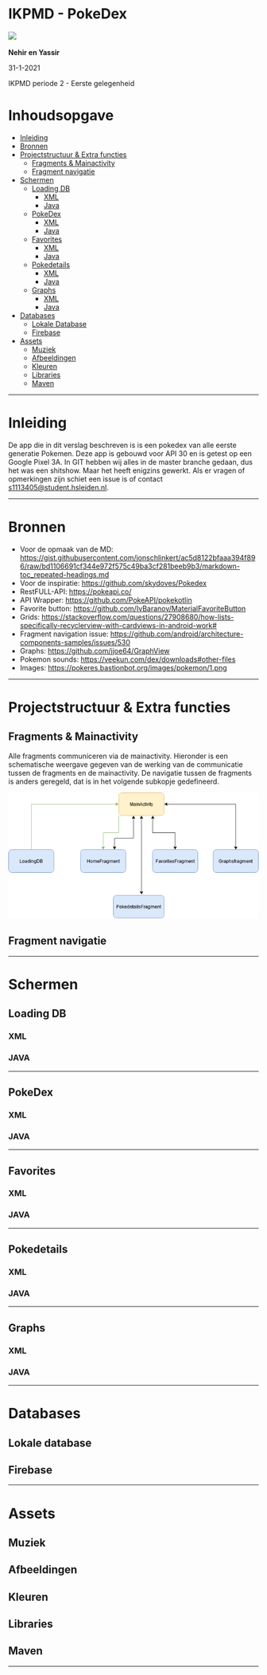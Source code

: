 # IKPMD - PokeDex

![](https://www.1337.games/app/uploads/2020/03/pokemon-940x529.jpg)

**Nehir en Yassir**

31-1-2021

IKPMD periode 2 - Eerste gelegenheid

#

# Inhoudsopgave

- [Inleiding](#inleiding)
- [Bronnen](#bronnen)
- [Projectstructuur & Extra functies](#projectstructuur--extra-functies)
  * [Fragments & Mainactivity](#fragments--mainactivity)
  * [Fragment navigatie](#fragment-navigatie)  
- [Schermen](#schermen)
  * [Loading DB](#loading-db)  
    + [XML](#xml)
    + [Java](#java)
  * [PokeDex](#pokedex)  
    + [XML](#xml-1)
    + [Java](#java-1)
  * [Favorites](#favorites)  
    + [XML](#xml-2)
    + [Java](#java-2) 
  * [Pokedetails](#pokedetails)  
    + [XML](#xml-3)
    + [Java](#java-3)    
  * [Graphs](#graphs)  
    + [XML](#xml-4)
    + [Java](#java-4)    
- [Databases](#databases)
  * [Lokale Database](#lokale-database)
  * [Firebase](#firebase)  
- [Assets](#assets)
  * [Muziek](#muziek)
  * [Afbeeldingen](#afbeeldingen)  
  * [Kleuren](#kleuren)
  * [Libraries](#libraries)  
  * [Maven](#maven)

----------

# Inleiding
De app die in dit verslag beschreven is is een pokedex van alle eerste generatie Pokemen. Deze app is gebouwd voor API 30 en is getest op een Google Pixel 3A. In GIT hebben wij alles in de master branche gedaan, dus het was een shitshow. Maar het heeft enigzins gewerkt. Als er vragen of opmerkingen zijn schiet een issue is of contact s1113405@student.hsleiden.nl.

----------



# Bronnen
- Voor de opmaak van de MD: https://gist.githubusercontent.com/jonschlinkert/ac5d8122bfaaa394f896/raw/bd1106691cf344e972f575c49ba3cf281beeb9b3/markdown-toc_repeated-headings.md
- Voor de inspiratie: https://github.com/skydoves/Pokedex
- RestFULL-API: https://pokeapi.co/
- API Wrapper: https://github.com/PokeAPI/pokekotlin
- Favorite button: https://github.com/IvBaranov/MaterialFavoriteButton
- Grids: https://stackoverflow.com/questions/27908680/how-lists-specifically-recyclerview-with-cardviews-in-android-work#
- Fragment navigation issue: https://github.com/android/architecture-components-samples/issues/530
- Graphs: https://github.com/jjoe64/GraphView
- Pokemon sounds: https://veekun.com/dex/downloads#other-files
- Images: https://pokeres.bastionbot.org/images/pokemon/1.png

----------

# Projectstructuur & Extra functies
## Fragments & Mainactivity
Alle fragments communiceren via de mainactivity. Hieronder is een schematische weergave gegeven van de werking van de communicatie tussen de fragments en de mainactivity. De navigatie tussen de fragments is anders geregeld, dat is in het volgende subkopje gedefineerd.

![](Untitled%20Diagram.png)

## Fragment navigatie


----------



# Schermen
## Loading DB

### XML

### JAVA

----------

## PokeDex
### XML

### JAVA

----------

## Favorites
### XML

### JAVA


----------

## Pokedetails
### XML

### JAVA


----------

## Graphs
### XML

### JAVA

----------


# Databases
## Lokale database

## Firebase


----------

# Assets
## Muziek

## Afbeeldingen

## Kleuren

## Libraries

## Maven

----------
####
